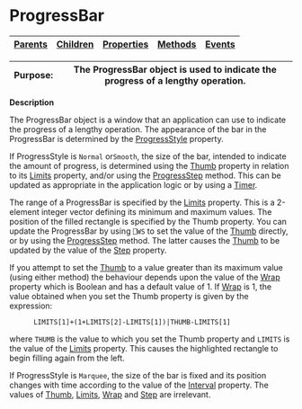 




<h1 class="heading"><span class="name">ProgressBar</span></h1>

| [Parents](../ParentLists/ProgressBar.htm) | [Children](../ChildLists/ProgressBar.htm) | [Properties](../PropLists/ProgressBar.htm) | [Methods](../MethodLists/ProgressBar.htm) | [Events](../EventLists/ProgressBar.htm) |
| --- | --- | --- | --- | ---  |


| Purpose: | The ProgressBar object is used to indicate the progress of a lengthy operation. |
| --- | ---  |


**Description**


The ProgressBar object is a window that an application can use to indicate the progress of a lengthy operation. The appearance of the bar in the ProgressBar is determined by the [ProgressStyle](./progressstyle.md) property.



If ProgressStyle is `Normal` or`Smooth`, the  size of the bar, intended to indicate the amount of progress, is determined using the [Thumb](./thumb.md) property in relation to its [Limits](./limits.md) property, and/or using the [ProgressStep](./progressstep.md) method. This can be updated as appropriate in the application logic or by using a [Timer](timer.md).


The range of a ProgressBar is specified by the [Limits](./limits.md) property. This is a 2-element integer vector defining its minimum and maximum values. The position of the filled rectangle is specified by the Thumb property. You can update the ProgressBar by using `⎕WS` to set the value of the [Thumb](./thumb.md) directly, or by using the [ProgressStep](./progressstep.md) method. The latter causes the [Thumb](./thumb.md) to be updated by the value of the [Step](./step.md) property.


If you attempt to set the [Thumb](./thumb.md) to a value greater than its maximum value (using either method) the behaviour depends upon the value of the [Wrap](./wrap.md) property which is Boolean and has a default value of 1. If [Wrap](./wrap.md) is 1, the value obtained when you set the Thumb property is given by the expression:
```apl
      LIMITS[1]+(1+LIMITS[2]-LIMITS[1])|THUMB-LIMITS[1]

```


where `THUMB` is the value to which you set the Thumb property and `LIMITS` is the value of the [Limits](./limits.md) property. This causes the highlighted rectangle to begin filling again from the left.


If ProgressStyle is `Marquee`, the size of the bar is fixed and its position  changes with time according to the value of the [Interval](./interval.md) property. The values of [Thumb](./thumb.md), [Limits](./limits.md), [Wrap](./wrap.md) and [Step](./step.md) are irrelevant.


